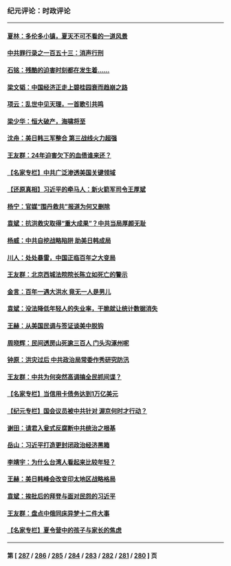### 纪元评论：时政评论
---
#### [夏林：多伦多小镇，夏天不可不看的一道风景](../../pages/nsc1025/n14056165.md) 
#### [中共罪行录之一百五十三：消声行刑](../../pages/nsc1025/n14058066.md) 
#### [石铭：残酷的迫害时刻都在发生着……](../../pages/nsc1025/n14058030.md) 
#### [梁文韬：中国经济正走上碧桂园衰而趋崩之路](../../pages/nsc1025/n14058022.md) 
#### [项云：乱世中见天理，一首歌引共鸣](../../pages/nsc1025/n14057968.md) 
#### [梁少华：恒大破产，海啸将至](../../pages/nsc1025/n14057954.md) 
#### [沈舟：美日韩三军整合 第三战线火力超强](../../pages/nsc1025/n14057779.md) 
#### [王友群：24年迫害欠下的血债谁来还？](../../pages/nsc1025/n14057739.md) 
#### [【名家专栏】中共广泛渗透美国关键领域](../../pages/nsc1025/n14057486.md) 
#### [【还原真相】习近平的牵马人：新火箭军司令王厚斌](../../pages/nsc1025/n14057261.md) 
#### [杨宁：官媒“围丹救共”报道为何又删除](../../pages/nsc1025/n14057541.md) 
#### [袁斌：抗洪救灾取得“重大成果”？中共当局厚颜无耻](../../pages/nsc1025/n14057395.md) 
#### [杨威：中共自挖战略陷阱 助美日韩成局](../../pages/nsc1025/n14057265.md) 
#### [川人：处处暴雷，中国正临百年之大变局](../../pages/nsc1025/n14057250.md) 
#### [王友群：北京西城法院院长陈立如死亡的警示](../../pages/nsc1025/n14057225.md) 
#### [金言：百年一遇大洪水 竟无一人是男儿](../../pages/nsc1025/n14057023.md) 
#### [袁斌：没法降低年轻人的失业率，干脆就让统计数据消失](../../pages/nsc1025/n14056795.md) 
#### [王赫：从美国民调与签证谈美中脱钩](../../pages/nsc1025/n14056746.md) 
#### [周晓辉：民间透房山死逾三百人 门头沟涿州呢](../../pages/nsc1025/n14056471.md) 
#### [钟原：洪灾过后 中共政治局常委作秀研究防汛](../../pages/nsc1025/n14056226.md) 
#### [王友群：中共为何突然高调搞全民抓间谍？](../../pages/nsc1025/n14056155.md) 
#### [【名家专栏】当信用卡债务达到1万亿美元](../../pages/nsc1025/n14055879.md) 
#### [【纪元专栏】国会议员被中共针对 渥京何时才行动？](../../pages/nsc1025/n14055343.md) 
#### [谢田：请君入瓮式反腐断中共统治之根基](../../pages/nsc1025/n14055925.md) 
#### [岳山：习近平打造更封闭政治经济黑箱](../../pages/nsc1025/n14055641.md) 
#### [李靖宇：为什么台湾人看起来比较年轻？](../../pages/nsc1025/n14055857.md) 
#### [王赫：美日韩峰会改变印太地区战略格局](../../pages/nsc1025/n14055686.md) 
#### [袁斌：挨批后的拜登与面对民怨的习近平](../../pages/nsc1025/n14055660.md) 
#### [王友群：盘点中俄同床异梦十二件大事](../../pages/nsc1025/n14055390.md) 
#### [【名家专栏】夏令营中的孩子与家长的焦虑](../../pages/nsc1025/n14053753.md) 

---
#### 第 [ [287](./287.md) / [286](./286.md) / [285](./285.md) / [284](./284.md) / [283](./283.md) / [282](./282.md) / [281](./281.md) / [280](./280.md) ] 页
